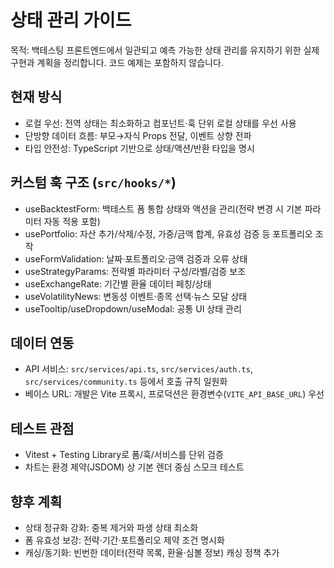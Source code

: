 # 상태 관리 가이드

목적: 백테스팅 프론트엔드에서 일관되고 예측 가능한 상태 관리를 유지하기 위한 실제 구현과 계획을 정리합니다. 코드 예제는 포함하지 않습니다.

## 현재 방식
- 로컬 우선: 전역 상태는 최소화하고 컴포넌트·훅 단위 로컬 상태를 우선 사용
- 단방향 데이터 흐름: 부모→자식 Props 전달, 이벤트 상향 전파
- 타입 안전성: TypeScript 기반으로 상태/액션/반환 타입을 명시

## 커스텀 훅 구조 (`src/hooks/*`)
- useBacktestForm: 백테스트 폼 통합 상태와 액션을 관리(전략 변경 시 기본 파라미터 자동 적용 포함)
- usePortfolio: 자산 추가/삭제/수정, 가중/금액 합계, 유효성 검증 등 포트폴리오 조작
- useFormValidation: 날짜·포트폴리오·금액 검증과 오류 상태
- useStrategyParams: 전략별 파라미터 구성/라벨/검증 보조
- useExchangeRate: 기간별 환율 데이터 페칭/상태
- useVolatilityNews: 변동성 이벤트·종목 선택·뉴스 모달 상태
- useTooltip/useDropdown/useModal: 공통 UI 상태 관리

## 데이터 연동
- API 서비스: `src/services/api.ts`, `src/services/auth.ts`, `src/services/community.ts` 등에서 호출 규칙 일원화
- 베이스 URL: 개발은 Vite 프록시, 프로덕션은 환경변수(`VITE_API_BASE_URL`) 우선

## 테스트 관점
- Vitest + Testing Library로 폼/훅/서비스를 단위 검증
- 차트는 환경 제약(JSDOM) 상 기본 렌더 중심 스모크 테스트

## 향후 계획
- 상태 정규화 강화: 중복 제거와 파생 상태 최소화
- 폼 유효성 보강: 전략·기간·포트폴리오 제약 조건 명시화
- 캐싱/동기화: 빈번한 데이터(전략 목록, 환율·심볼 정보) 캐싱 정책 추가
